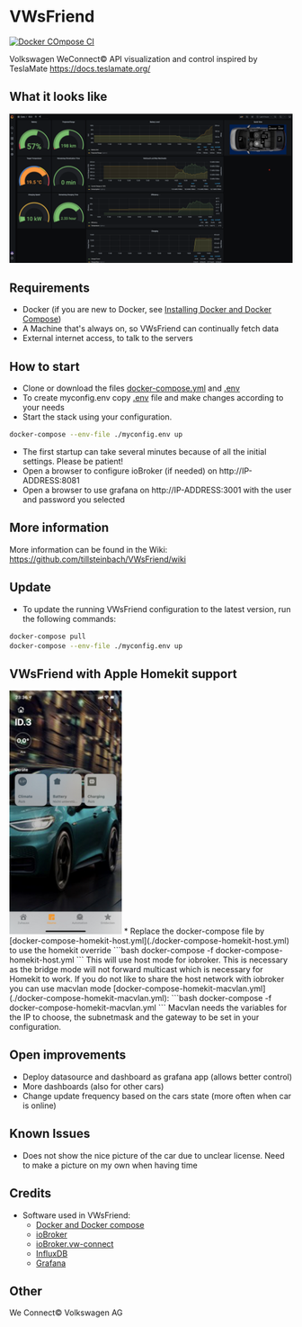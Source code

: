 # VWsFriend
[![Docker COmpose CI](https://github.com/tillsteinbach/VWsFriend/actions/workflows/compose.yml/badge.svg)](https://github.com/tillsteinbach/VWsFriend/actions/workflows/build.yml)

Volkswagen WeConnect© API visualization and control inspired by TeslaMate https://docs.teslamate.org/

## What it looks like
![ID3](./screenshots/id3.png)

## Requirements
* Docker (if you are new to Docker, see [Installing Docker and Docker Compose](https://dev.to/rohansawant/installing-docker-and-docker-compose-on-the-raspberry-pi-in-5-simple-steps-3mgl))
* A Machine that's always on, so VWsFriend can continually fetch data
* External internet access, to talk to the servers

## How to start
* Clone or download the files [docker-compose.yml](./docker-compose.yml) and [.env](./.env)
* To create myconfig.env copy [.env](./.env) file and make changes according to your needs
* Start the stack using your configuration.
```bash
docker-compose --env-file ./myconfig.env up
```
* The first startup can take several minutes because of all the initial settings. Please be patient!
* Open a browser to configure ioBroker (if needed) on http://IP-ADDRESS:8081
* Open a browser to use grafana on http://IP-ADDRESS:3001 with the user and password you selected

## More information
More information can be found in the Wiki: https://github.com/tillsteinbach/VWsFriend/wiki

## Update
* To update the running VWsFriend configuration to the latest version, run the following commands:
```bash
docker-compose pull
docker-compose --env-file ./myconfig.env up
```

## VWsFriend with Apple Homekit support
<img src="./screenshots/homekit.jpg" width="200">
* Replace the docker-compose file by [docker-compose-homekit-host.yml](./docker-compose-homekit-host.yml) to use the homekit override
```bash
docker-compose -f docker-compose-homekit-host.yml
```
This will use host mode for iobroker. This is necessary as the bridge mode will not forward multicast which is necessary for Homekit to work.
If you do not like to share the host network with iobroker you can use macvlan mode [docker-compose-homekit-macvlan.yml](./docker-compose-homekit-macvlan.yml):
```bash
docker-compose -f docker-compose-homekit-macvlan.yml
```
Macvlan needs the variables for the IP to choose, the subnetmask and the gateway to be set in your configuration.

## Open improvements
* Deploy datasource and dashboard as grafana app (allows better control)
* More dashboards (also for other cars)
* Change update frequency based on the cars state (more often when car is online)

## Known Issues
* Does not show the nice picture of the car due to unclear license. Need to make a picture on my own when having time

## Credits
* Software used in VWsFriend:
    * [Docker and Docker compose](https://www.docker.com/community/open-source)
    * [ioBroker](https://www.iobroker.net)
    * [ioBroker.vw-connect](https://github.com/TA2k/ioBroker.vw-connect)
    * [InfluxDB](https://www.influxdata.com)
    * [Grafana](https://grafana.com)

## Other
We Connect© Volkswagen AG
